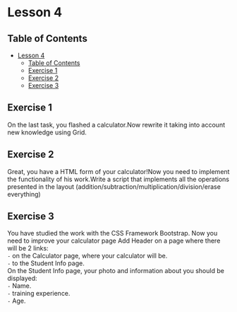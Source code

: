# Lesson 4

## Table of Contents

- [Lesson 4](#lesson-4)
  - [Table of Contents](#table-of-contents)
  - [Exercise 1](#exercise-1)
  - [Exercise 2](#exercise-2)
  - [Exercise 3](#exercise-3)

## Exercise 1

On the last task, you flashed a calculator.Now rewrite it taking into account new knowledge using Grid.

## Exercise 2

Great, you have a HTML form of your calculator!Now you need to implement the functionality of his work.Write a script that implements all the operations presented in the layout (addition/subtraction/multiplication/division/erase everything)

## Exercise 3

You have studied the work with the CSS Framework Bootstrap.
Now you need to improve your calculator page
Add Header on a page where there will be 2 links: \
`-` on the Calculator page, where your calculator will be.\
`-` to the Student Info page.\
On the Student Info page, your photo and information about you should be displayed: \
`-` Name.\
`-` training experience.\
`-` Age.
